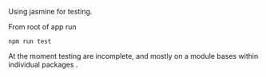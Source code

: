 

Using jasmine for testing. 

From root of app run 

```
npm run test
```


At the moment testing are incomplete, and mostly on a module bases within individual packages . 